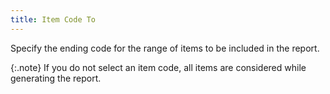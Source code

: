 ```yaml
---
title: Item Code To
---
```



Specify the ending code for the range of items to be included in the  report.


{:.note}
If you do not select an item code, all items are considered  while generating the report.
